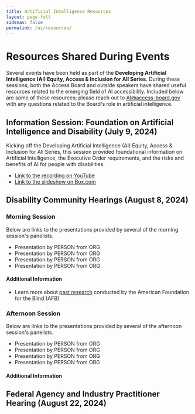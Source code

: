 ```yaml
---
title: Artificial Intelligence Resources
layout: page-full
sidenav: false
permalink: /ai/resources/
--- 
```

# Resources Shared During Events

Several events have been held as part of the **Developing Artificial Intelligence (AI) Equity, Access & Inclusion for All Series**. During these sessions, both the Access Board and outside speakers have shared useful resources related to the emerging field of AI accessibility. Included below are some of these resources; please reach out to AI@access-board.gov with any questions related to the Board's role in artificial intelligence.

## Information Session: Foundation on Artificial Intelligence and Disability (July 9, 2024)

Kicking off the Developing Artificial Intelligence (AI) Equity, Access & Inclusion for All Series, this session provided foundational information on Artificial Intelligence, the Executive Order requirements, and the risks and benefits of AI for people with disabilities.

- [Link to the recording on YouTube](https://youtube.com/live/lmAZeyJAQFc?feature=share)
- [Link to the slideshow on Box.com](https://usa-accessboard.box.com/s/aovk8v7a0xe1peb5y02jpe1hbb0e7dj4)

## Disability Community Hearings (August 8, 2024)

### Morning Session

Below are links to the presentations provided by several of the morning session's panelists.

- Presentation by PERSON from ORG
- Presentation by PERSON from ORG
- Presentation by PERSON from ORG
- Presentation by PERSON from ORG

#### Additional Information

- Learn more about [past research](www.afb.org/research) conducted by the American Foundation for the Blind (AFB)

### Afternoon Session

Below are links to the presentations provided by several of the afternoon session's panelists.

- Presentation by PERSON from ORG
- Presentation by PERSON from ORG
- Presentation by PERSON from ORG
- Presentation by PERSON from ORG

#### Additional Information

## Federal Agency and Industry Practitioner Hearing (August 22, 2024)

